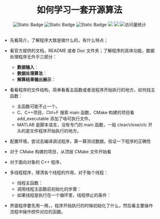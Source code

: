 <div align="center">
    <a name="Top"></a>
	<h1>如何学习一套开源算法</h1>
</div>
<div align="center">
    <img alt="Static Badge" src="https://img.shields.io/badge/QQ-1482275402-red">
    <img alt="Static Badge" src="https://img.shields.io/badge/%E5%BE%AE%E4%BF%A1-lizhengxiao99-green">
    <img alt="Static Badge" src="https://img.shields.io/badge/Email-dauger%40126.com-brown">
    <a href="https://blog.csdn.net/daoge2666/"><img src="https://img.shields.io/badge/CSDN-论坛-c32136" /></a>
    <a href="https://www.zhihu.com/people/dao-ge-92-60/"><img src="https://img.shields.io/badge/Zhihu-知乎-blue" /></a>
    <img src="https://komarev.com/ghpvc/?username=LiZhengXiao99&label=Views&color=0e75b6&style=flat" alt="访问量统计" />
</div>

<br/>

* 先看简介，了解程序大致是做什么的，有什么特点；
* 看官方提供的文档，README 或者 Doc 文件夹；了解程序的具体功能，数据处理程序无外乎三部分：
  * **数据输入**：
  * **数据处理算法**：
  * **解算结果输出展示**：
* 看看程序的文件结构，简单看看主函数或者说程序开始执行的地方，如何找主函数：
  * 主函数可能不止一个。
  * C、C++项目，Ctrl+F 搜索 main 函数，CMake 构建的项目看 add_executable 添加了啥可执行文件。
  * MATLAB 是脚本语言，没有专门的 main 函数，一般 clear/close/clc 开头的是文件程序开始执行的地方。
* 配置环境，尝试去编译调试程序，算一算测试数据，验证一下程序的正确性
* 对于 CMake 构建的项目，从顶层 CMake 文件开始看
* 对于面向对象的 C++ 程序，
* 多线程程序，理清各个线程的作用，对于每个线程：
  * 线程主函数：
  * 调用线程主函数前初始化的步骤：
  * 如果线程是执行在一个循环里，线程停止的条件：

* 界面程序要先用一用，，程序开始执行的时候初始化了什么，然后看主要操作流程中操作控件对应的函数。





